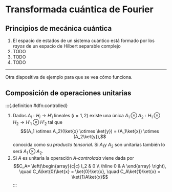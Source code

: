 # Transformada cuántica de Fourier

## Principios de mecánica cuántica

1. El espacio de estados de un sistema cuántico está formado por los *rayos* de un espacio de Hilbert separable complejo
2. TODO
3. TODO
4. TODO

---

Otra diapositiva de ejemplo para que se vea cómo funciona.


## Composición de operaciones unitarias

:::{.definition #dfn:controlled}

1. Dados $A_i : H_i \to H'_i$ lineales ($i = 1,2$) existe una única $A_1 \otimes A_2 : H_1 \otimes H_2 \to H'_1 \otimes H'_2$ tal que
$$(A_1 \otimes A_2)(\ket{x} \otimes \ket{y}) = (A_1\ket{x}) \otimes (A_2\ket{y}),$$
conocida como su *producto tensorial*.
Si $A_1$y $A_2$ son unitarias también lo será $A_1 \otimes A_2$.
2. Si $A$ es unitaria la operación $A$*-controlada* viene dada por
$$C_A= \left(\begin{array}{c|c} I_2 & 0 \\ \hline 0 & A \end{array} \right), \quad C_A\ket{0}\ket{x} = \ket{0}\ket{x}, \quad C_A\ket{1}\ket{x} = \ket{1}A\ket{x}$$
:::
